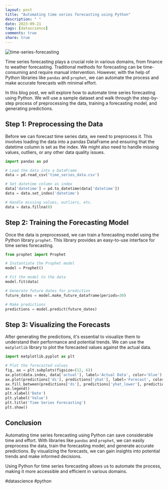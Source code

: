 ```yaml
---
layout: post
title: "Automating time series forecasting using Python"
description: " "
date: 2023-09-21
tags: [datascience]
comments: true
share: true
---
```


![time-series-forecasting](https://example.com/time-series-forecasting.png)

Time series forecasting plays a crucial role in various domains, from finance to weather forecasting. Traditional methods for forecasting can be time-consuming and require manual intervention. However, with the help of Python libraries like `pandas` and `prophet`, we can automate the process and make accurate forecasts with minimal effort.

In this blog post, we will explore how to automate time series forecasting using Python. We will use a sample dataset and walk through the step-by-step process of preprocessing the data, training a forecasting model, and generating predictions.

## Step 1: Preprocessing the Data

Before we can forecast time series data, we need to preprocess it. This involves loading the data into a pandas DataFrame and ensuring that the datetime column is set as the index. We might also need to handle missing values, outliers, or any other data quality issues.

```python
import pandas as pd

# Load the data into a DataFrame
data = pd.read_csv('time_series_data.csv')

# Set datetime column as index
data['datetime'] = pd.to_datetime(data['datetime'])
data = data.set_index('datetime')

# Handle missing values, outliers, etc.
data = data.fillna(0)
```

## Step 2: Training the Forecasting Model

Once the data is preprocessed, we can train a forecasting model using the Python library `prophet`. This library provides an easy-to-use interface for time series forecasting.

```python
from prophet import Prophet

# Instantiate the Prophet model
model = Prophet()

# Fit the model to the data
model.fit(data)

# Generate future dates for prediction
future_dates = model.make_future_dataframe(periods=30)

# Make predictions
predictions = model.predict(future_dates)
```

## Step 3: Visualizing the Forecasts

After generating the predictions, it's essential to visualize them to understand their performance and potential trends. We can use the `matplotlib` library to plot the forecasted values against the actual data.

```python
import matplotlib.pyplot as plt

# Plot the forecasted values
fig, ax = plt.subplots(figsize=(12, 6))
ax.plot(data.index, data['actual'], label='Actual Data', color='blue')
ax.plot(predictions['ds'], predictions['yhat'], label='Forecast', color='red')
ax.fill_between(predictions['ds'], predictions['yhat_lower'], predictions['yhat_upper'], alpha=0.3, color='gray')
ax.legend()
plt.xlabel('Date')
plt.ylabel('Value')
plt.title('Time Series Forecasting')
plt.show()
```

## Conclusion

Automating time series forecasting using Python can save considerable time and effort. With libraries like `pandas` and `prophet`, we can easily preprocess the data, train the forecasting model, and generate accurate predictions. By visualizing the forecasts, we can gain insights into potential trends and make informed decisions.

Using Python for time series forecasting allows us to automate the process, making it more accessible and efficient in various domains.

#datascience #python